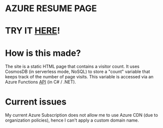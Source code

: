 # AZURE RESUME PAGE
# TRY IT [HERE](https://tomasaguirre.azureedge.net/)!

# How is this made?

The site is a static HTML page that contains a visitor count. It uses CosmosDB (in serverless mode, NoSQL) to store a "count" variable that keeps track of the number of page visits. This variable is accessed via an Azure Functions [API](
https://getresumecountertal.azurewebsites.net/api/GetResumeCounter?code=I6t2487diof_Mwdh9AtBIpodWFYHAt0NILdpjCD282viAzFuTZdAaQ==) (in C# / .NET). 
#
# Current issues
My current Azure Subscription does not allow me to use Azure CDN (due to organization policies), hence I can't apply a custom domain name. 
